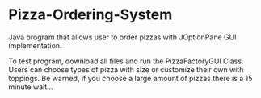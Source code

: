 # Pizza-Ordering-System
Java program that allows user to order pizzas with JOptionPane GUI implementation.


To test program, download all files and run the PizzaFactoryGUI Class. Users can choose types of pizza with size or customize their own with toppings.
Be warned, if you choose a large amount of pizzas there is a 15 minute wait...
